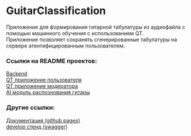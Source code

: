 # GuitarClassification
Приложение для формирования гитарной табулатуры из аудиофайла с помощью машинного обучения с использованием QT.<br>
Приложение позволяет сохранять сгенерированные табулатуры на сервере атентифицированным пользователям.<br>

### Ссылки на README проектов:
[Backend](./GuitarCogBackend/README.md)<br>
[QT приложение пользователя](./Desktop/MainApplication/README.md)<br>
[QT приложение модератора](./Desktop/ModeratorApplication/README.md)<br>
[AI модуль распознования гитары](./Desktop/MainApplication/AIModule/README.md)<br>

### Другие ссылки:
[Документация (github pages)](https://sharafeevravil.github.io/GuitarClassification/)<br>
[develop стенд (swagger)](https://guitarclassification-production.up.railway.app/swagger/index.html)<br>
